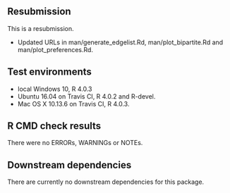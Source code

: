 ## Resubmission
This is a resubmission. 
* Updated URLs in man/generate_edgelist.Rd, man/plot_bipartite.Rd and man/plot_preferences.Rd.

## Test environments
* local Windows 10, R 4.0.3
* Ubuntu 16.04 on Travis CI, R 4.0.2 and R-devel.
* Mac OS X 10.13.6 on Travis CI, R 4.0.3.

## R CMD check results
There were no ERRORs, WARNINGs or NOTEs.

## Downstream dependencies
There are currently no downstream dependencies for this package.
